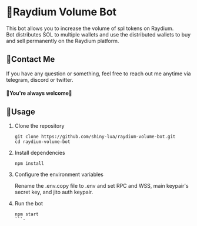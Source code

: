 # 🤖Raydium Volume Bot

This bot allows you to increase the volume of spl tokens on Raydium.
<br />
Bot distributes SOL to multiple wallets and use the distributed wallets to buy and sell permanently on the Raydium platform.

## 💬Contact Me

If you have any question or something, feel free to reach out me anytime via telegram, discord or twitter.
<br>
#### 🌹You're always welcome🌹



## 👀Usage
1. Clone the repository

    ```
    git clone https://github.com/shiny-lua/raydium-volume-bot.git
    cd raydium-volume-bot
    ```
2. Install dependencies

    ```
    npm install
    ```
3. Configure the environment variables

    Rename the .env.copy file to .env and set RPC and WSS, main keypair's secret key, and jito auth keypair.

4. Run the bot

    ```
    npm start
    ```-
